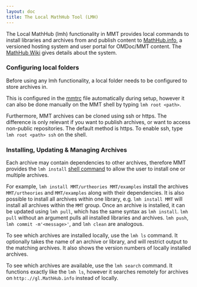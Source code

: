 ```yaml
---
layout: doc
title: The Local MathHub Tool (LMH)
---
```


The Local MathHub (lmh) functionality in MMT provides local commands to install libraries
and archives
from and publish content to [MathHub.info](https://mathhub.info), a versioned hosting system and user
portal for OMDoc/MMT content. The
[MathHub Wiki](https://github.com/MathHubInfo/Documentation/wiki) gives details about the
system. 

### Configuring local folders
Before using any lmh functionality, a local folder needs to be configured to store archives in.

This is configured in the [mmtrc](/doc/setup/running) file automatically during setup,
however it can also be done manually on the MMT shell by typing `lmh root <path>`.

Furthermore, MMT archives can be cloned using ssh or https.
The difference is only relevant if you want to publish archives, or want to access non-public repositories.
The default method is https. To enable ssh, type `lmh root <path> ssh` on the shell.

### Installing, Updating & Managing Archives
Each archive may contain dependencies to other archives, therefore MMT provides the `lmh install` [shell command](/doc/applications/shell.html) to allow the user to install one or multiple archives.

For example, `lmh install MMT/urtheories MMT/examples` install the archives
`MMT/urtheories` and `MMT/examples` along with their dependencies. 
It is also possible to install all archives within one library, e.g. `lmh install MMT` will install all archives within the `MMT` group.
Once an archive is installed, it can be updated using `lmh pull`, which has the same
syntax as `lmh install`. `lmh pull` without an argument pulls all installed libraries and
archives. `lmh push`, `lmh commit -m'<message>'`, and `lmh clean` are analogous. 

To see which archives are installed locally, use the `lmh ls` command.
It optionally takes the name of an archive or library, and will restrict output to the matching archives.
It also shows the version numbers of locally installed archives.

To see which archives are available, use the `lmh search` command.
It functions exactly like the `lmh ls`, however it searches remotely for archives on
`http:.//gl.MathHub.info` instead of locally.

<!--
### Archive versions
The MMT System may depend on a specific version of some of the archives and vice-versa.
Therefore, the MMT system stores versions of selected archives which are used by default.
For example, running `lmh install MMT/examples`, will install the version of `MMT/examples` that is stored in [archive_versions.txt](https://github.com/UniFormal/MMT/blob/devel/src/mmt-api/resources/archives/archive_versions.txt).
This ensures that older versions of MMT still work properly, even if the archives have since been changed in a backwards-incompatible fashion.   
-->
<!--
The archive versions stored in MMT are usually only updated once with every release.
To see the versions currently stored in MMT, use the `show lmh` command.
The versions are respected by `lmh install` only, not by `lmh update`. Furthermore they are disabled for tests running on the `devel` branch of MMT.
Versioning can also be turned off manually by typing `lmh versioning disable` on the shell.
-->
